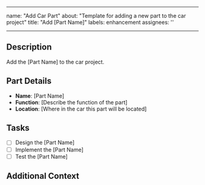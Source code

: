 <!-- .github/ISSUE_TEMPLATE/add-car-part.md -->
---
name: "Add Car Part"
about: "Template for adding a new part to the car project"
title: "Add [Part Name]"
labels: enhancement
assignees: ''

---

## Description

Add the [Part Name] to the car project.

## Part Details

- **Name**: [Part Name]
- **Function**: [Describe the function of the part]
- **Location**: [Where in the car this part will be located]

## Tasks

- [ ] Design the [Part Name]
- [ ] Implement the [Part Name]
- [ ] Test the [Part Name]

## Additional Context

